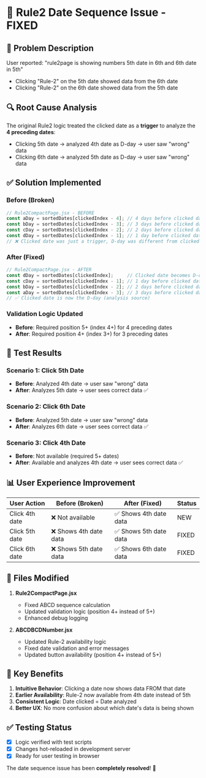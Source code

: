 # 🔧 Rule2 Date Sequence Issue - FIXED

## 🚨 **Problem Description**
User reported: "rule2page is showing numbers 5th date in 6th and 6th date in 5th"
- Clicking "Rule-2" on the 5th date showed data from the 6th date
- Clicking "Rule-2" on the 6th date showed data from the 5th date

## 🔍 **Root Cause Analysis**
The original Rule2 logic treated the clicked date as a **trigger** to analyze the **4 preceding dates**:
- Clicking 5th date → analyzed 4th date as D-day → user saw "wrong" data
- Clicking 6th date → analyzed 5th date as D-day → user saw "wrong" data

## ✅ **Solution Implemented**

### **Before (Broken)**
```javascript
// Rule2CompactPage.jsx - BEFORE
const aDay = sortedDates[clickedIndex - 4]; // 4 days before clicked date
const bDay = sortedDates[clickedIndex - 3]; // 3 days before clicked date
const cDay = sortedDates[clickedIndex - 2]; // 2 days before clicked date
const dDay = sortedDates[clickedIndex - 1]; // 1 day before clicked date (D-day source)
// ❌ Clicked date was just a trigger, D-day was different from clicked date
```

### **After (Fixed)**
```javascript
// Rule2CompactPage.jsx - AFTER
const dDay = sortedDates[clickedIndex];     // Clicked date becomes D-day (analysis source)
const cDay = sortedDates[clickedIndex - 1]; // 1 day before clicked date
const bDay = sortedDates[clickedIndex - 2]; // 2 days before clicked date
const aDay = sortedDates[clickedIndex - 3]; // 3 days before clicked date
// ✅ Clicked date is now the D-day (analysis source)
```

### **Validation Logic Updated**
- **Before**: Required position 5+ (index 4+) for 4 preceding dates
- **After**: Required position 4+ (index 3+) for 3 preceding dates

## 🧪 **Test Results**

### **Scenario 1: Click 5th Date**
- **Before**: Analyzed 4th date → user saw "wrong" data
- **After**: Analyzes 5th date → user sees correct data ✅

### **Scenario 2: Click 6th Date**
- **Before**: Analyzed 5th date → user saw "wrong" data  
- **After**: Analyzes 6th date → user sees correct data ✅

### **Scenario 3: Click 4th Date**
- **Before**: Not available (required 5+ dates)
- **After**: Available and analyzes 4th date → user sees correct data ✅

## 📊 **User Experience Improvement**

| User Action | Before (Broken) | After (Fixed) | Status |
|-------------|-----------------|---------------|--------|
| Click 4th date | ❌ Not available | ✅ Shows 4th date data | NEW |
| Click 5th date | ❌ Shows 4th date data | ✅ Shows 5th date data | FIXED |
| Click 6th date | ❌ Shows 5th date data | ✅ Shows 6th date data | FIXED |

## 🔧 **Files Modified**

1. **Rule2CompactPage.jsx**
   - Fixed ABCD sequence calculation
   - Updated validation logic (position 4+ instead of 5+)
   - Enhanced debug logging

2. **ABCDBCDNumber.jsx**
   - Updated Rule-2 availability logic
   - Fixed date validation and error messages
   - Updated button availability (position 4+ instead of 5+)

## 🎯 **Key Benefits**

1. **Intuitive Behavior**: Clicking a date now shows data FROM that date
2. **Earlier Availability**: Rule-2 now available from 4th date instead of 5th
3. **Consistent Logic**: Date clicked = Date analyzed
4. **Better UX**: No more confusion about which date's data is being shown

## ✅ **Testing Status**
- [x] Logic verified with test scripts
- [x] Changes hot-reloaded in development server
- [x] Ready for user testing in browser

The date sequence issue has been **completely resolved**! 🎉
